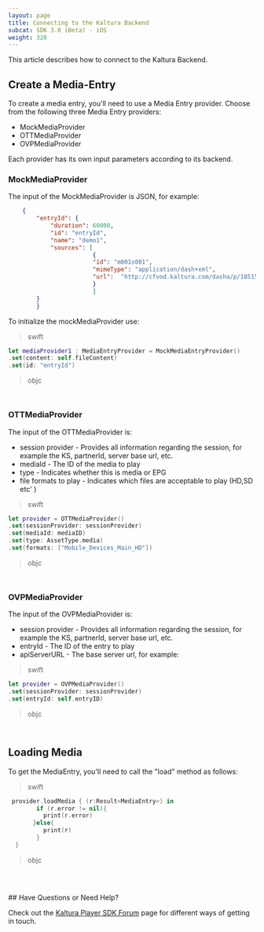 ```yaml
---
layout: page
title: Connecting to the Kaltura Backend
subcat: SDK 3.0 (Beta) - iOS
weight: 320
---
```


This article describes how to connect to the Kaltura Backend.

## Create a Media-Entry 

To create a media entry, you'll need to use a Media Entry provider. Choose from the following three Media Entry providers:

* MockMediaProvider
* OTTMediaProvider
* OVPMediaProvider

Each provider has its own input parameters according to its backend.

### MockMediaProvider  

The input of the MockMediaProvider is JSON, for example:

```json
	{
        "entryId": {
            "duration": 60000,
            "id": "entryId",
            "name": "demo1",
            "sources": [
                        {
                        "id": "m001s001",
                        "mimeType": "application/dash+xml",
                        "url": 	"http://cfvod.kaltura.com/dasha/p/1851571/sp/185157100/serveFlavor/entryId/0_pl5lbfo0/v/2/flavorId/0_,zwq3l44r,otmaqpnf,ywkmqnkg,/forceproxy/true/name/a.mp4.urlset/manifest.mpd"
                        }
                        ]
        }
		}

```

To initialize the mockMediaProvider use:

>swift

```swift
let mediaProvider1 : MediaEntryProvider = MockMediaEntryProvider()
.set(content: self.fileContent)
.set(id: "entryId")

```
>objc

```objc


```

### OTTMediaProvider

The input of the OTTMediaProvider is:

* session provider - Provides all information regarding the session, for example the KS, partnerId, server base url, etc. 
* mediaId - The ID of the media to play
* type - Indicates whether this is media or EPG
* file formats to play - Indicates which files are acceptable to play (HD,SD etc' )

>swift

```swift
let provider = OTTMediaProvider()
.set(sessionProvider: sessionProvider)
.set(mediaId: mediaID)
.set(type: AssetType.media)
.set(formats: ["Mobile_Devices_Main_HD"])

```
>objc

```objc


```

### OVPMediaProvider

The input of the OVPMediaProvider is:

* session provider - Provides all information regarding the session, for example the KS, partnerId, server base url, etc.
* entryId - The ID of the entry to play
* apiServerURL - The base server url, for example: 

>swift

```swift
let provider = OVPMediaProvider()
.set(sessionProvider: sessionProvider)
.set(entryId: self.entryID)

```
>objc

```objc


```

## Loading Media  

To get the MediaEntry, you'll need to call the "load" method as follows:

>swift

```swift
 provider.loadMedia { (r:Result<MediaEntry>) in
  		if (r.error != nil){
          print(r.error)
       }else{
          print(r)
        }
  }

```
>objc

```objc


```


</br>
## Have Questions or Need Help?

Check out the [Kaltura Player SDK Forum](https://forum.kaltura.org/c/playkit) page for different ways of getting in touch.
